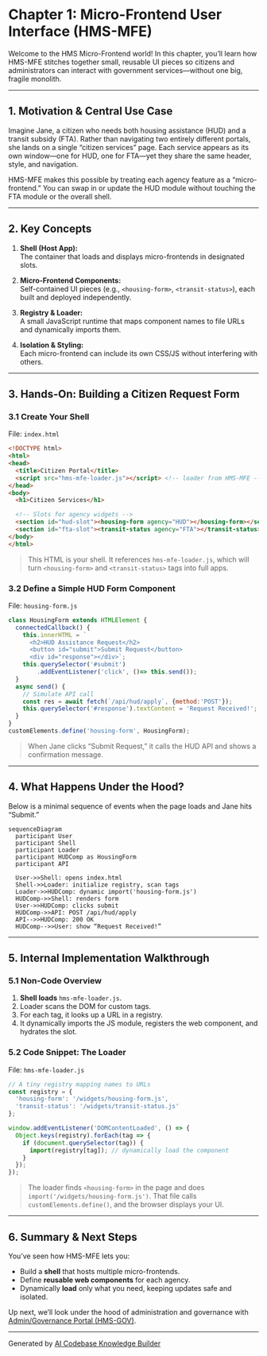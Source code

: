 # Chapter 1: Micro-Frontend User Interface (HMS-MFE)

Welcome to the HMS Micro-Frontend world! In this chapter, you’ll learn how HMS-MFE stitches together small, reusable UI pieces so citizens and administrators can interact with government services—without one big, fragile monolith.

---

## 1. Motivation & Central Use Case

Imagine Jane, a citizen who needs both housing assistance (HUD) and a transit subsidy (FTA). Rather than navigating two entirely different portals, she lands on a single “citizen services” page. Each service appears as its own window—one for HUD, one for FTA—yet they share the same header, style, and navigation.

HMS-MFE makes this possible by treating each agency feature as a “micro-frontend.” You can swap in or update the HUD module without touching the FTA module or the overall shell.

---

## 2. Key Concepts

1. **Shell (Host App):**  
   The container that loads and displays micro-frontends in designated slots.

2. **Micro-Frontend Components:**  
   Self-contained UI pieces (e.g., `<housing-form>`, `<transit-status>`), each built and deployed independently.

3. **Registry & Loader:**  
   A small JavaScript runtime that maps component names to file URLs and dynamically imports them.

4. **Isolation & Styling:**  
   Each micro-frontend can include its own CSS/JS without interfering with others.

---

## 3. Hands-On: Building a Citizen Request Form

### 3.1 Create Your Shell

File: `index.html`
```html
<!DOCTYPE html>
<html>
<head>
  <title>Citizen Portal</title>
  <script src="hms-mfe-loader.js"></script> <!-- loader from HMS-MFE -->
</head>
<body>
  <h1>Citizen Services</h1>

  <!-- Slots for agency widgets -->
  <section id="hud-slot"><housing-form agency="HUD"></housing-form></section>
  <section id="fta-slot"><transit-status agency="FTA"></transit-status></section>
</body>
</html>
```
> This HTML is your shell. It references `hms-mfe-loader.js`, which will turn `<housing-form>` and `<transit-status>` tags into full apps.

### 3.2 Define a Simple HUD Form Component

File: `housing-form.js`
```js
class HousingForm extends HTMLElement {
  connectedCallback() {
    this.innerHTML = `
      <h2>HUD Assistance Request</h2>
      <button id="submit">Submit Request</button>
      <div id="response"></div>`;
    this.querySelector('#submit')
        .addEventListener('click', ()=> this.send());
  }
  async send() {
    // Simulate API call
    const res = await fetch(`/api/hud/apply`, {method:'POST'});
    this.querySelector('#response').textContent = 'Request Received!';
  }
}
customElements.define('housing-form', HousingForm);
```
> When Jane clicks “Submit Request,” it calls the HUD API and shows a confirmation message.

---

## 4. What Happens Under the Hood?

Below is a minimal sequence of events when the page loads and Jane hits “Submit.”

```mermaid
sequenceDiagram
  participant User
  participant Shell
  participant Loader
  participant HUDComp as HousingForm
  participant API

  User->>Shell: opens index.html
  Shell->>Loader: initialize registry, scan tags
  Loader->>HUDComp: dynamic import('housing-form.js')
  HUDComp->>Shell: renders form
  User->>HUDComp: clicks submit
  HUDComp->>API: POST /api/hud/apply
  API-->>HUDComp: 200 OK
  HUDComp-->>User: show “Request Received!”
```

---

## 5. Internal Implementation Walkthrough

### 5.1 Non-Code Overview

1. **Shell loads** `hms-mfe-loader.js`.  
2. Loader scans the DOM for custom tags.  
3. For each tag, it looks up a URL in a registry.  
4. It dynamically imports the JS module, registers the web component, and hydrates the slot.

### 5.2 Code Snippet: The Loader

File: `hms-mfe-loader.js`
```js
// A tiny registry mapping names to URLs
const registry = {
  'housing-form': '/widgets/housing-form.js',
  'transit-status': '/widgets/transit-status.js'
};

window.addEventListener('DOMContentLoaded', () => {
  Object.keys(registry).forEach(tag => {
    if (document.querySelector(tag)) {
      import(registry[tag]); // dynamically load the component
    }
  });
});
```
> The loader finds `<housing-form>` in the page and does `import('/widgets/housing-form.js')`. That file calls `customElements.define()`, and the browser displays your UI.

---

## 6. Summary & Next Steps

You’ve seen how HMS-MFE lets you:
- Build a **shell** that hosts multiple micro-frontends.
- Define **reusable web components** for each agency.
- Dynamically **load** only what you need, keeping updates safe and isolated.

Up next, we’ll look under the hood of administration and governance with [Admin/Governance Portal (HMS-GOV)](02_admin_governance_portal__hms_gov__.md).

---

Generated by [AI Codebase Knowledge Builder](https://github.com/The-Pocket/Tutorial-Codebase-Knowledge)
